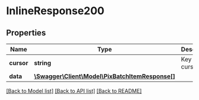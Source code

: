 # InlineResponse200

## Properties
Name | Type | Description | Notes
------------ | ------------- | ------------- | -------------
**cursor** | **string** | Key do cursor | [optional] 
**data** | [**\Swagger\Client\Model\PixBatchItemResponse[]**](PixBatchItemResponse.md) |  | [optional] 

[[Back to Model list]](../../README.md#documentation-for-models) [[Back to API list]](../../README.md#documentation-for-api-endpoints) [[Back to README]](../../README.md)

